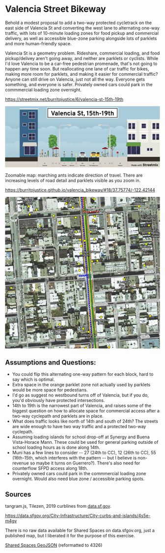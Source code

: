 # Valencia Street Bikeway

Behold a modest proposal to add a two-way protected cycletrack on the east side of Valencia St and converting the west lane to alternating one-way traffic, with lots of 10-minute loading zones for food pickup and commercial delivery, as well as accessible blue-zone parking alongside lots of parklets and more human-friendly space.

Valencia St is a geometry problem. Rideshare, commercial loading, and food pickup/delivey aren't going away, and neither are parklets or cyclists. While I'd love Valencia to be a car-free pedestrian promenade, that's not going to happen any time soon. But reallocating one lane of car traffic for bikes, making more room for parklets, and making it easier for commercial traffic? Anyone can still drive on Valencia, just not all the way. Everyone gets something, and everyone is safer. Privately owned cars could park in the commmercial loading zone overnight.

https://streetmix.net/burritojustice/6/valencia-st-15th-19th

![streetmix](images/valencia-st-15th-19th.png)

Zoomable map: marching ants indicate direction of travel. There are increasing levels of road detail and parklets visible as you zoom in.

https://burritojustice.github.io/valencia_bikeway/#18/37.75774/-122.42144

![screenshot](images/one-way.gif)

## Assumptions and Questions:

- You could flip this alternating one-way pattern for each block, hard to say which is optimal.
- Extra space in the orange parklet zone not actually used by parklets would be more space for pedestians.
- I'd go as suggest no westbound turns off of Valencia, but if you do, you'd obviously have protected intersections.
- 14th to 19th is the narrowest part of Valencia, and raises some of the biggest question on how to allocate space for commercial access after a two-way cyclepath and parklets are in place.
- What does traffic looks like north of 14th and south of 24th? The streets are wide enough to have two way traffic and a protected two-way cyclepath.
- Assuming loading islands for school drop-off at Synergy and Buena Vista-Horace Mann. These could be used for general parking outside of school loading hours as is done along 14th. 
- Muni has a few lines to consider -- 27 (24th to CC), 12 (26th to CC), 55 (16th-15th, which interferes with the pattern -- but I believe is non-revenue so maybe it turns on Guerrero?). There's also need for counterflow SFPD access along 18th.
- Privately owned cars could park in the commmercial loading zone overnight. Would also need blue zone / accessible parking spots.

## Sources

tangram.js, Tilezen, 2019 curblines from [data.sf.gov](https://data.sfgov.org/City-Infrastructure/City-curbs-and-islands/4s5e-m4gv). 

https://data.sfgov.org/City-Infrastructure/City-curbs-and-islands/4s5e-m4gv

There is no raw data available for Shared Spaces on data.sfgov.org, just a published map, but I liberated it for the purpose of this exercise.

[Shared Spaces GeoJSON](https://services.arcgis.com/Zs2aNLFN00jrS4gG/arcgis/rest/services/shared_spaces_data/FeatureServer/0/query?f=geojson&where=1%3D1&returnGeometry=true&spatialRel=esriSpatialRelIntersects&outFields=*&maxRecordCountFactor=4&outSR=4326&resultOffset=0&resultRecordCount=8000&cacheHint=true&quantizationParameters=%7B%22mode%22%3A%22view%22%2C%22originPosition%22%3A%22upperLeft%22%2C%22tolerance%22%3A1.0583354500041853%2C%22extent%22%3A%7B%22xmin%22%3A-13638852.978948362%2C%22ymin%22%3A-1436598.6699333906%2C%22xmax%22%3A-8621695.126715293%2C%22ymax%22%3A5983364.401551564%2C%22spatialReference%22%3A%7B%22wkid%22%3A4326%2C%22latestWkid%22%3A4326%7D%7D%7D) (reformatted to 4326)
